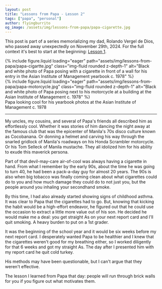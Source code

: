 ```yaml
---
layout: post
title: "Lessons from Papa - Lesson 2"
tags: ["papa", "personal"]
author: flyingburrito
og_image: /assets/img/lessons-from-papa/papa-cigarette.jpg
---
```


This post is part of a series memorializing my dad, Rolando Vergel de Dios, who passed away unexpectedly on November 29th, 2024. For the full context it's best to start at the beginning: [Lesson 1](/blog/2024/lessons-from-papa-lesson-1).

<div class="row mt-3">
    <div class="col-sm mt-3 mt-md-0">
        {% include figure.liquid loading="eager" path="assets/img/lessons-from-papa/papa-cigartte.jpg" class="img-fluid rounded z-depth-1" alt="Black and white photo of Papa posing with a cigarette in front of a wall for his entry in the Asian Institute of Management yearbook c. 1978" %}
    </div>
    <div class="col-sm mt-3 mt-md-0">
        {% include figure.liquid loading="eager" path="assets/img/lessons-from-papa/papa-motorcycle.jpg" class="img-fluid rounded z-depth-1" alt="Black and white photo of Papa posing next to his motorcycle at a building at the Asian Institute of Management c. 1978" %}
    </div>
</div>
<div class="caption">
  Papa looking cool for his yearbook photos at the Asian Institute of Management c. 1978
</div>


---

My uncles, my cousins, and several of Papa's friends all described him as effortlessly cool. Whether it was stories of him dancing the night away at the famous club that was the epicenter of Manila's 70s disco culture known as Cocobanana. Or donning a helmet and carving his way through the snarled gridlock of Manila's roadways on his Honda Scrambler motorcycle. Or his Tom Selleck of Manila mustache. They all idolized him for his ability to exude this maverick persona.

Part of that devil-may-care air-of-cool was always having a cigarette in hand. From what I remember by the early 90s, about the time he was going to turn 40, he had been a pack-a-day guy for almost 20 years. The 90s is also when big tobacco was finally coming clean about what cigarettes could do to you and how much damage they could do to not just you, but the people around you inhaling your secondhand smoke.

By this time, I had also already started showing signs of childhood asthma. It was clear to Papa that the cigarettes had to go. But, knowing that kicking the habit would be a high-effort endeavor, he figured out that he could use the occasion to extract a little more value out of his son. He decided he would make me a deal: you get straight As on your next report card and I'll quit smoking. A heavy burden to put on a 1st grader.

It was the beginning of the school year and it would be six weeks before my next report card. I desperately wanted Papa to be healthier and I knew that the cigarettes weren't good for my breathing either, so I worked diligently for that 6 weeks and got my straight As. The day after I presented him with my report card he quit cold turkey.

His methods may have been questionable, but I can't argue that they weren't effective.

The lesson I learned from Papa that day: people will run through brick walls for you if you figure out what motivates them.

